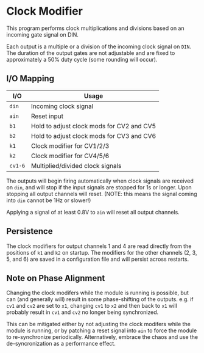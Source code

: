 # Clock Modifier

This program performs clock multiplications and divisions based on an incoming gate signal on DIN.

Each output is a multiple or a division of the incoming clock signal on `DIN`.  The duration of the output gates
are not adjustable and are fixed to approximately a 50% duty cycle (some rounding will occur).

## I/O Mapping

| I/O           | Usage
|---------------|-------------------------------------------------------------------|
| `din`         | Incoming clock signal                                             |
| `ain`         | Reset input                                                       |
| `b1`          | Hold to adjust clock mods for CV2 and CV5                         |
| `b2`          | Hold to adjust clock mods for CV3 and CV6                         |
| `k1`          | Clock modifier for CV1/2/3                                        |
| `k2`          | Clock modifier for CV4/5/6                                        |
| `cv1-6`       | Multiplied/divided clock signals                                  |

The outputs will begin firing automatically when clock signals are received on `din`, and will stop if the input
signals are stopped for 1s or longer.  Upon stopping all output channels will reset.  (NOTE: this means the signal
coming into `din` cannot be 1Hz or slower!)

Applying a signal of at least 0.8V to `ain` will reset all output channels.

## Persistence

The clock modifiers for output channels 1 and 4 are read directly from the positions of `k1` and `k2` on startup.
The modifiers for the other channels (2, 3, 5, and 6) are saved in a configuration file and will persist across
restarts.

## Note on Phase Alignment

Changing the clock modifers while the module is running is possible, but can (and generally will) result in some
phase-shifting of the outputs. e.g. if `cv1` and `cv2` are set to `x1`, changing `cv1` to `x2` and then back to `x1`
will probably result in `cv1` and `cv2` no longer being synchronized.

This can be mitigated either by not adjusting the clock modifers while the module is running, or by patching a reset
signal into `ain` to force the module to re-synchronize periodically.  Alternatively, embrace the chaos and use the
de-syncronization as a performance effect.

